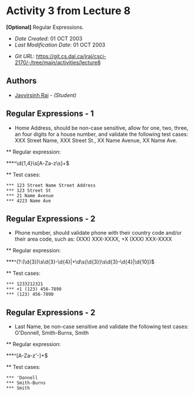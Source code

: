 <!--- The following README.md sample file was adapted from https://gist.github.com/PurpleBooth/109311bb0361f32d87a2#file-readme-template-md by Gabriella Mosquera for academic use ---> 
<!--- You may delete any comments in this sample README.md file. If needing to use as a .txt file then simply delete all comments, edit as needed, and save as a README.txt file --->

# Activity 3 from Lecture 8

**[Optional]** Regular Expressions.

* *Date Created*: 01 OCT 2003
* *Last Modification Date*: 01 OCT 2003
<!-- * *Lab URL*: <http://example.com/> -->
* *Git URL*: https://git.cs.dal.ca/jraj/csci-2170/-/tree/main/activities/lecture8

## Authors

* [Jayvirsinh Raj](jayvir@dal.ca) - *(Student)*

## Regular Expressions - 1
* Home Address, should be non-case sensitive, allow for one, two, three, an four digits for a house number, and validate the following test cases: XXX Street Name, XXX Street St., XX Name Avenue, XX Name Ave.

** Regular expression:  

***^\d{1,4}\s[A-Za-z\s]+$

** Test cases:

    *** 123 Street Name Street Address
    *** 123 Street St
    *** 21 Name Avenue
    *** 4223 Name Ave

## Regular Expressions - 2
* Phone number, should validate phone with their country code and/or their area code, such as: (XXX) XXX-XXXX, +X (XXX) XXX-XXXX

** Regular expression:  

***^(?:\(\d{3}\)\s\d{3}-\d{4}|\+\d\s\(\d{3}\)\s\d{3}-\d{4}|\d{10})$

** Test cases:

    *** 1233212321
    *** +1 (123) 456-7890
    *** (123) 456-7890

## Regular Expressions - 2
* Last Name, be non-case sensitive and validate the following test cases: O'Donnell, Smith-Burns, Smith

** Regular expression:  

***^[A-Za-z'-]+$

** Test cases: 

    *** 'Donnell
    *** Smith-Burns
    *** Smith